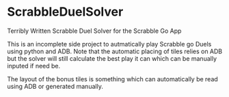 # ScrabbleDuelSolver
Terribly Written Scrabble Duel Solver for the Scrabble Go App


This is an incomplete side project to autmatically play Scrabble go Duels using python and ADB. Note that the automatic placing of tiles relies on ADB but the solver will still calculate the best play it can which can be manually inputed if need be. 

The layout of the bonus tiles is something which can automatically be read using ADB or generated manually. 

